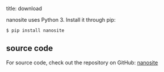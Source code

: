 title: download

nanosite uses Python 3. Install it through pip:

    $ pip install nanosite
	
## source code

For source code, check out the repository on GitHub: [nanosite](https://github.com/qema/nanosite)
